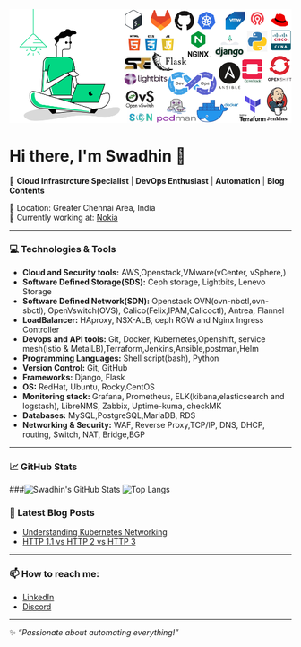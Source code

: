 ![](https://github.com/swadhin4431/swadhin4431/blob/main/%40Swadhin%20pattnaik%20Email%20swadhin.png)

# Hi there, I'm Swadhin 👋

🚀 **Cloud Infrastrcture Specialist** | **DevOps Enthusiast** | **Automation** | **Blog Contents**

📍 Location: Greater Chennai Area, India  
💼 Currently working at: [Nokia](https://www.nokia.com)

---

### 💻 Technologies & Tools
- **Cloud and Security tools:** AWS,Openstack,VMware(vCenter, vSphere,)
- **Software Defined Storage(SDS):** Ceph storage, Lightbits, Lenevo Storage
- **Software Defined Network(SDN):** Openstack OVN(ovn-nbctl,ovn-sbctl), OpenVswitch(OVS), Calico(Felix,IPAM,Calicoctl), Antrea, Flannel
- **LoadBalancer:** HAproxy, NSX-ALB, ceph RGW and Nginx Ingress Controller
- **Devops and API tools:** Git, Docker, Kubernetes,Openshift, service mesh(Istio & MetalLB),Terraform,Jenkins,Ansible,postman,Helm
- **Programming Languages:** Shell script(bash), Python
- **Version Control:** Git, GitHub
- **Frameworks:** Django, Flask
- **OS:** RedHat, Ubuntu, Rocky,CentOS
- **Monitoring stack:** Grafana, Prometheus, ELK(kibana,elasticsearch and logstash), LibreNMS, Zabbix, Uptime-kuma, checkMK
- **Databases:** MySQL,PostgreSQL,MariaDB, RDS
- **Networking & Security:** WAF, Reverse Proxy,TCP/IP, DNS, DHCP, routing, Switch, NAT, Bridge,BGP


---

### 📈 GitHub Stats
###![Swadhin's GitHub Stats](https://github-readme-stats.vercel.app/api?username=swadhin&show_icons=true&theme=radical)
![Top Langs](https://github-readme-stats.vercel.app/api/top-langs/?username=swadhin4431&layout=compact&theme=radical)


### 📝 Latest Blog Posts
- [Understanding Kubernetes Networking](https://www.linkedin.com/pulse/kubernetes-networking-beginners-guide-swadhin-pattnaik-rg3tc/)
- [HTTP 1.1 vs HTTP 2 vs HTTP 3](https://www.linkedin.com/pulse/http-10-vs-11-20-30-swadhin-pattnaik/)


---

### 📫 How to reach me:
- [LinkedIn](https://www.linkedin.com/in/swadhin-pattnaik/)
- [Discord](https://discord.com/channels/@me)

---

✨ *“Passionate about automating everything!”*
